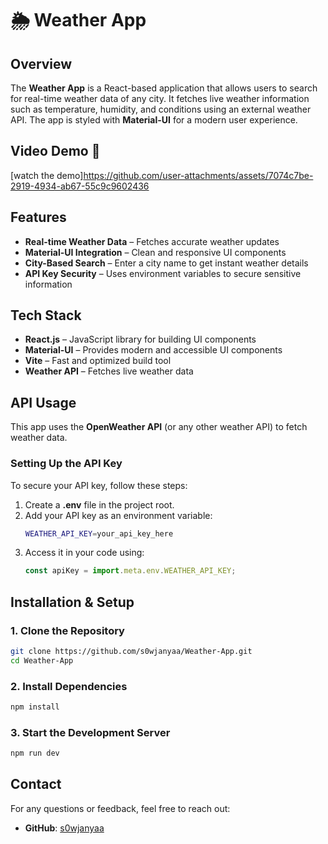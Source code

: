 # 🌦️ Weather App  

## Overview  
The **Weather App** is a React-based application that allows users to search for real-time weather data of any city. It fetches live weather information such as temperature, humidity, and conditions using an external weather API. The app is styled with **Material-UI** for a modern user experience.  

## Video Demo 🎥
[watch the demo]https://github.com/user-attachments/assets/7074c7be-2919-4934-ab67-55c9c9602436

## Features  
- **Real-time Weather Data** – Fetches accurate weather updates  
- **Material-UI Integration** – Clean and responsive UI components  
- **City-Based Search** – Enter a city name to get instant weather details  
- **API Key Security** – Uses environment variables to secure sensitive information  

## Tech Stack  
- **React.js** – JavaScript library for building UI components  
- **Material-UI** – Provides modern and accessible UI components  
- **Vite** – Fast and optimized build tool  
- **Weather API** – Fetches live weather data  

## API Usage  
This app uses the **OpenWeather API** (or any other weather API) to fetch weather data.  

### Setting Up the API Key  
To secure your API key, follow these steps:  
1. Create a **.env** file in the project root.  
2. Add your API key as an environment variable:  
   ```sh
   WEATHER_API_KEY=your_api_key_here
   ```
3. Access it in your code using:  
   ```js
   const apiKey = import.meta.env.WEATHER_API_KEY;
   ```

## Installation & Setup  

### 1. Clone the Repository  
```sh
git clone https://github.com/s0wjanyaa/Weather-App.git
cd Weather-App
```

### 2. Install Dependencies  
```sh
npm install
```

### 3. Start the Development Server  
```sh
npm run dev
``` 

## Contact  
For any questions or feedback, feel free to reach out:  
- **GitHub**: [s0wjanyaa](https://github.com/s0wjanyaa)  
